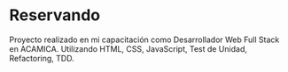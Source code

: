 # Reservando
Proyecto realizado en mi capacitación como Desarrollador Web Full Stack en ACAMICA. Utilizando HTML, CSS, JavaScript, Test de Unidad, Refactoring, TDD.
